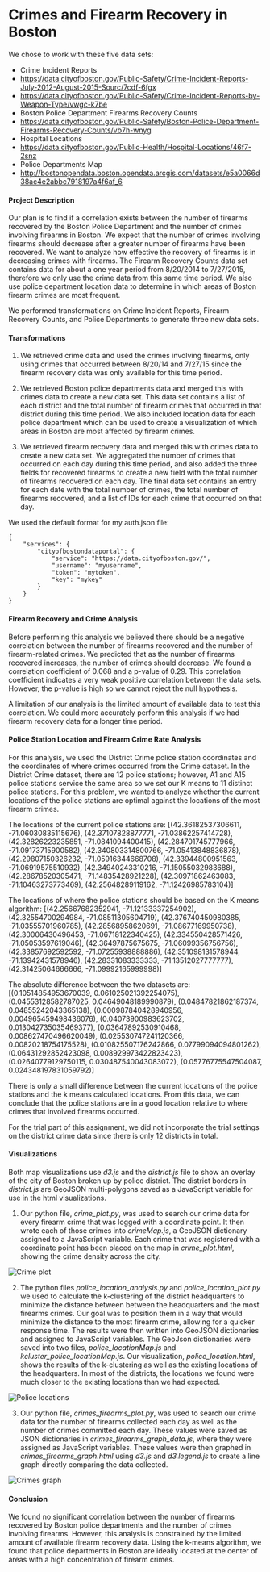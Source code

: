 <h1> Crimes and Firearm Recovery in Boston </h1>

We chose to work with these five data sets:

* Crime Incident Reports
 * https://data.cityofboston.gov/Public-Safety/Crime-Incident-Reports-July-2012-August-2015-Sourc/7cdf-6fgx
 * https://data.cityofboston.gov/Public-Safety/Crime-Incident-Reports-by-Weapon-Type/vwgc-k7be
* Boston Police Department Firearms Recovery Counts
 * https://data.cityofboston.gov/Public-Safety/Boston-Police-Department-Firearms-Recovery-Counts/vb7h-wnyg
* Hospital Locations
 * https://data.cityofboston.gov/Public-Health/Hospital-Locations/46f7-2snz
* Police Departments Map
 * http://bostonopendata.boston.opendata.arcgis.com/datasets/e5a0066d38ac4e2abbc7918197a4f6af_6

#### Project Description

Our plan is to find if a correlation exists between the number of firearms recovered by the Boston Police Department and the number of crimes involving firearms in Boston. We expect that the number of crimes involving firearms should decrease after a greater number of firearms have been recovered. We want to analyze how effective the recovery of firearms is in decreasing crimes with firearms. The Firearm Recovery Counts data set contains data for about a one year period from 8/20/2014 to 7/27/2015, therefore we only use the crime data from this same time period. We also use police department location data to determine in which areas of Boston firearm crimes are most frequent.

We performed transformations on Crime Incident Reports, Firearm Recovery Counts, and Police Departments to generate three new data sets.

#### Transformations

1. We retrieved crime data and used the crimes involving firearms, only using crimes that occurred between 8/20/14 and 7/27/15 since the firearm recovery data was only available for this time period.

2. We retrieved Boston police departments data and merged this with crimes data to create a new data set. This data set contains a list of each district and the total number of firearm crimes that occurred in that district during this time period. We also included location data for each police department which can be used to create a visualization of which areas in Boston are most affected by firearm crimes.

3. We retrieved firearm recovery data and merged this with crimes data to create a new data set.  We aggregated the number of crimes that occurred on each day during this time period, and also added the three fields for recovered firearms to create a new field with the total number of firearms recovered on each day. The final data set contains an entry for each date with the total number of crimes, the total number of firearms recovered, and a list of IDs for each crime that occurred on that day.

We used the default format for my auth.json file:
```
{
	"services": {
		"cityofbostondataportal": {
			"service": "https://data.cityofboston.gov/",
			"username": "myusername",
			"token": "mytoken",
			"key": "mykey"
		}
	}
}
```

#### Firearm Recovery and Crime Analysis

Before performing this analysis we believed there should be a negative correlation between the number of firearms recovered and the number of firearm-related crimes. We predicted that as the number of firearms recovered increases, the number of crimes should decrease. We found a correlation coefficient of 0.068 and a p-value of 0.29. This correlation coefficient indicates a very weak positive correlation between the data sets. However, the p-value is high so we cannot reject the null hypothesis.

A limitation of our analysis is the limited amount of available data to test this correlation. We could more accurately perform this analysis if we had firearm recovery data for a longer time period.

#### Police Station Location and Firearm Crime Rate Analysis

For this analysis, we used the District Crime police station coordinates and the coordinates of where crimes occurred from the Crime dataset. In the District Crime dataset, there are 12 police stations; however, A1 and A15 police stations service the same area so we set our K means to 11 distinct police stations.  For this problem, we wanted to analyze whether the current locations of the police stations are optimal against the locations of the most firearm crimes.

The locations of the current police stations are:
[(42.36182537306611, -71.06030835115676), (42.37107828877771, -71.03862257414728),
 (42.32826223235851, -71.0841094400415), (42.284701745777966, -71.09173715900582),
 (42.340803314800766, -71.05413848836878), (42.29807150326232, -71.05916344668708),
 (42.33944800951563, -71.06919575510932), (42.34940243310216, -71.15055032983688),
 (42.28678520305471, -71.14835428921228), (42.30971862463083, -71.10463273773469),
 (42.25648289119162, -71.12426985783104)]

 The locations of where the police stations should be based on the K means algorithm:
 [(42.25667682352941, -71.12133337254902), (42.32554700294984, -71.08511305604719),
 (42.376740450980385, -71.03555701960785), (42.28568958620691, -71.08677169950738),
 (42.30006430496453, -71.06718122340425), (42.334550428571426, -71.05053597619046),
 (42.36497875675675, -71.06099356756756), (42.33857692592592, -71.07255938888886),
 (42.351098131578944, -71.13942431578946), (42.28331083333333, -71.13512027777777),
 (42.31425064666666, -71.09992165999998)]

 The absolute difference between the two datasets are:
 [(0.10514854953670039, 0.061025021392254075), (0.04553128582787025, 0.04649048189990879),
  (0.04847821862187374, 0.04855242043365138), (0.000987840428940956, 0.004965459498436076),
  (0.04073900983623702, 0.013042735035469377), (0.03647892530910468, 0.008627470496620049),
  (0.025530747241120366, 0.00820218754175528), (0.010825507176242866, 0.07799094094801262),
  (0.06431292852423098, 0.008929973422823423), (0.02640779129750115, 0.030487540043083072),
  (0.05776775547504087, 0.024348197831059792)]

  There is only a small difference between the current locations of the police stations and the k means calculated locations.  From this data, we can conclude that the police stations are in a good location relative to where crimes that involved firearms occurred.

  For the trial part of this assignment, we did not incorporate the trial settings on the district crime data since there is only 12 districts in total. 

#### Visualizations
Both map visualizations use <i>d3.js</i> and the <i>district.js</i> file to show an overlay of the city of Boston broken up by police district.  The district borders in <i>district.js</i> are GeoJSON multi-polygons saved as a JavaScript variable for use in the html visualizations.  

1.  Our python file, <i>crime_plot.py</i>, was used to search our crime data for every firearm crime that was logged with a coordinate point.  It then wrote each of those crimes into <i>crimeMap.js</i>, a GeoJSON dictionary assigned to a JavaScript variable.  Each crime that was registered with a coordinate point has been placed on the map in <i>crime_plot.html</i>, showing the crime density across the city.

<img src="crime_plot.png" alt="Crime plot">

2.  The python files <i>police_location_analysis.py</i> and <i>police_location_plot.py</i> we used to calculate the k-clustering of the district headquarters to minimize the distance between between the headquarters and the most firearms crimes.  Our goal was to position them in a way that would minimize the distance to the most firearm crime, allowing for a quicker response time.  The results were then written into GeoJSON dictionaries and assigned to JavaScript variables.  The GeoJson dictionaries were saved into two files, <i>police_locationMap.js</i> and <i>kcluster_police_locationMap.js</i>.  Our visualization, <i>police_location.html</i>, shows the results of the k-clustering as well as the existing locations of the headquarters.  In most of the districts, the locations we found were much closer to the existing locations than we had expected.

<img src="kcluster_police_locations.png" alt="Police locations">

3.  Our python file, <i>crimes_firearms_plot.py</i>, was used to search our crime data for the number of firearms collected each day as well as the number of crimes committed each day.  These values were saved as JSON dictionaries in <i>crimes_firearms_graph_data.js</i>, where they were assigned as JavaScript variables.  These values were then graphed in <i>crimes_firearms_graph.html</i> using <i>d3.js</i> and <i>d3.legend.js</i> to create a line graph directly comparing the data collected.

<img src="crimes_firearms_graph.png" alt="Crimes graph">

#### Conclusion

We found no significant correlation between the number of firearms recovered by Boston police departments and the number of crimes involving firearms. However, this analysis is constrained by the limited amount of available firearm recovery data. Using the k-means algorithm, we found that police departments in Boston are ideally located at the center of areas with a high concentration of firearm crimes.


